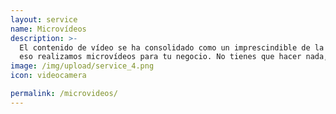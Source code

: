 ```yaml
---
layout: service
name: Microvídeos
description: >-
  El contenido de vídeo se ha consolidado como un imprescindible de la comunicación corporativa, por
  eso realizamos microvídeos para tu negocio. No tienes que hacer nada, solo abrirnos las puertas y dejarnos crear.
image: /img/upload/service_4.png
icon: videocamera

permalink: /microvideos/
---
```


